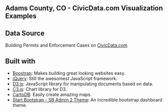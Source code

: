 ## Adams County, CO - CivicData.com Visualization Examples

## Data Source

Building Permits and Enforcement Cases on [CivicData.com](http://www.civicdata.com/en/organization/adamsco-7fdc1d1c-735b)

## Built with

* [Boostrap](http://getbootstrap.com/): Makes building great looking websites easy.
* [jQuery](http://jquery.com/): Still the awesomest JavaScript framework.
* [D3.js](http://d3js.org/): JavaScript library for manipulating documents based on data.
* [C3.js](http://c3js.org/): Chart library for D3.
* [CartoDB](http://cartodb.com/): Easily create amazing maps.
* [Start Bootstrap - SB Admin 2 Theme](http://startbootstrap.com/template-overviews/sb-admin-2/): An incredible bootstrap dashboard theme.